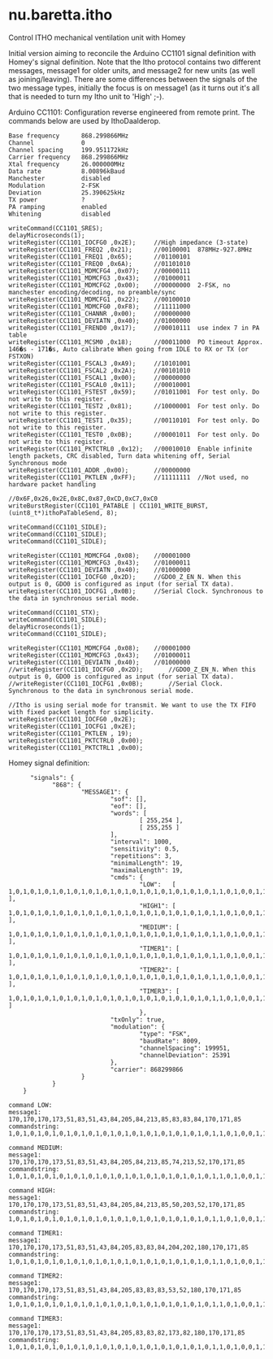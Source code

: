 # nu.baretta.itho
Control ITHO mechanical ventilation unit with Homey

Initial version aiming to reconcile the Arduino CC1101 signal definition with Homey's signal definition. Note that the Itho protocol contains two different messages, message1 for older units, and message2 for new units (as well as joining/leaving). There are some differences between the signals of the two message types, initially the focus is on message1 (as it turns out it's all that is needed to turn my Itho unit to 'High' ;-).

Arduino CC1101:
	Configuration reverse engineered from remote print. The commands below are used by IthoDaalderop.
		
	Base frequency		868.299866MHz
	Channel				0
	Channel spacing		199.951172kHz
	Carrier frequency	868.299866MHz
	Xtal frequency		26.000000MHz
	Data rate			8.00896kBaud
	Manchester			disabled
	Modulation			2-FSK
	Deviation			25.390625kHz
	TX power			?
	PA ramping			enabled
	Whitening			disabled
	
	writeCommand(CC1101_SRES);
	delayMicroseconds(1);
	writeRegister(CC1101_IOCFG0 ,0x2E);		//High impedance (3-state)
	writeRegister(CC1101_FREQ2 ,0x21);		//00100001	878MHz-927.8MHz
	writeRegister(CC1101_FREQ1 ,0x65);		//01100101
	writeRegister(CC1101_FREQ0 ,0x6A);		//01101010
	writeRegister(CC1101_MDMCFG4 ,0x07);	//00000111
	writeRegister(CC1101_MDMCFG3 ,0x43);	//01000011
	writeRegister(CC1101_MDMCFG2 ,0x00);	//00000000	2-FSK, no manchester encoding/decoding, no preamble/sync
	writeRegister(CC1101_MDMCFG1 ,0x22);	//00100010
	writeRegister(CC1101_MDMCFG0 ,0xF8);	//11111000
	writeRegister(CC1101_CHANNR ,0x00);		//00000000
	writeRegister(CC1101_DEVIATN ,0x40);	//01000000
	writeRegister(CC1101_FREND0 ,0x17);		//00010111	use index 7 in PA table
	writeRegister(CC1101_MCSM0 ,0x18);		//00011000	PO timeout Approx. 146�s - 171�s, Auto calibrate When going from IDLE to RX or TX (or FSTXON)
	writeRegister(CC1101_FSCAL3 ,0xA9);		//10101001
	writeRegister(CC1101_FSCAL2 ,0x2A);		//00101010
	writeRegister(CC1101_FSCAL1 ,0x00);		//00000000
	writeRegister(CC1101_FSCAL0 ,0x11);		//00010001
	writeRegister(CC1101_FSTEST ,0x59);		//01011001	For test only. Do not write to this register.
	writeRegister(CC1101_TEST2 ,0x81);		//10000001	For test only. Do not write to this register.
	writeRegister(CC1101_TEST1 ,0x35);		//00110101	For test only. Do not write to this register.
	writeRegister(CC1101_TEST0 ,0x0B);		//00001011	For test only. Do not write to this register.
	writeRegister(CC1101_PKTCTRL0 ,0x12);	//00010010	Enable infinite length packets, CRC disabled, Turn data whitening off, Serial Synchronous mode
	writeRegister(CC1101_ADDR ,0x00);		//00000000
	writeRegister(CC1101_PKTLEN ,0xFF);		//11111111	//Not used, no hardware packet handling

	//0x6F,0x26,0x2E,0x8C,0x87,0xCD,0xC7,0xC0
	writeBurstRegister(CC1101_PATABLE | CC1101_WRITE_BURST, (uint8_t*)ithoPaTableSend, 8);

	writeCommand(CC1101_SIDLE);
	writeCommand(CC1101_SIDLE);
	writeCommand(CC1101_SIDLE);

	writeRegister(CC1101_MDMCFG4 ,0x08);	//00001000
	writeRegister(CC1101_MDMCFG3 ,0x43);	//01000011
	writeRegister(CC1101_DEVIATN ,0x40);	//01000000
	writeRegister(CC1101_IOCFG0 ,0x2D);		//GDO0_Z_EN_N. When this output is 0, GDO0 is configured as input (for serial TX data).
	writeRegister(CC1101_IOCFG1 ,0x0B);		//Serial Clock. Synchronous to the data in synchronous serial mode.
	
	writeCommand(CC1101_STX);
	writeCommand(CC1101_SIDLE);
	delayMicroseconds(1);
	writeCommand(CC1101_SIDLE);

	writeRegister(CC1101_MDMCFG4 ,0x08);	//00001000
	writeRegister(CC1101_MDMCFG3 ,0x43);	//01000011
	writeRegister(CC1101_DEVIATN ,0x40);	//01000000
	//writeRegister(CC1101_IOCFG0 ,0x2D);		//GDO0_Z_EN_N. When this output is 0, GDO0 is configured as input (for serial TX data).
	//writeRegister(CC1101_IOCFG1 ,0x0B);		//Serial Clock. Synchronous to the data in synchronous serial mode.
	
	//Itho is using serial mode for transmit. We want to use the TX FIFO with fixed packet length for simplicity.
	writeRegister(CC1101_IOCFG0 ,0x2E);
	writeRegister(CC1101_IOCFG1 ,0x2E);	
	writeRegister(CC1101_PKTLEN , 19);
	writeRegister(CC1101_PKTCTRL0 ,0x00);
	writeRegister(CC1101_PKTCTRL1 ,0x00);	 
 
  Homey signal definition:
  
          "signals": {
                "868": {
                        "MESSAGE1": {
                                "sof": [],
                                "eof": [],
                                "words": [
                                        [ 255,254 ],
                                        [ 255,255 ]
                                ],
                                "interval": 1000,
                                "sensitivity": 0.5,
                                "repetitions": 3,
                                "minimalLength": 19,
                                "maximalLength": 19,
                                "cmds": {
                                        "LOW":   [ 1,0,1,0,1,0,1,0,1,0,1,0,1,0,1,0,1,0,1,0,1,0,1,0,1,0,1,0,1,1,0,1,0,0,1,1,0,0,1,1,0,1,0,1,0,0,1,1,0,0,1,1,0,0,1,1,0,0,1,0,1,0,1,1,0,1,0,1,0,1,0,0,1,1,0,0,1,1,0,1,0,1,0,1,0,1,0,0,1,1,0,1,0,1,0,1,0,1,0,1,0,1,0,1,0,1,0,1,0,0,1,1,0,1,0,1,0,0,1,1,0,1,0,1,0,1,0,0,1,0,1,0,1,0,1,0,1,0,1,0,1,0,1,1,0,1,0,1,0,1,0,1 ],
                                        "HIGH1": [ 1,0,1,0,1,0,1,0,1,0,1,0,1,0,1,0,1,0,1,0,1,0,1,0,1,0,1,0,1,1,0,1,0,0,1,1,0,0,1,1,0,1,0,1,0,0,1,1,0,0,1,1,0,0,1,1,0,0,1,0,1,0,1,1,0,1,0,1,0,1,0,0,1,1,0,0,1,1,0,1,0,1,0,1,0,1,0,0,1,1,0,1,0,1,0,1,0,1,0,1,0,1,0,1,0,0,1,1,0,0,1,0,1,1,0,0,1,0,1,1,0,0,1,1,0,1,0,0,1,0,1,0,1,0,1,0,1,0,1,0,1,0,1,1,0,1,0,1,0,1,0,1 ],
                                        "MEDIUM": [ 1,0,1,0,1,0,1,0,1,0,1,0,1,0,1,0,1,0,1,0,1,0,1,0,1,0,1,0,1,1,0,1,0,0,1,1,0,0,1,1,0,1,0,1,0,0,1,1,0,0,1,1,0,0,1,1,0,0,1,0,1,0,1,1,0,1,0,1,0,1,0,0,1,1,0,0,1,1,0,1,0,1,0,1,0,1,0,0,1,1,0,1,0,1,0,1,0,1,0,1,0,1,0,1,0,1,0,0,1,0,1,0,1,1,0,1,0,1,0,1,0,0,1,1,0,1,0,0,1,0,1,0,1,0,1,0,1,0,1,0,1,0,1,1,0,1,0,1,0,1,0,1 ],
                                        "TIMER1": [ 1,0,1,0,1,0,1,0,1,0,1,0,1,0,1,0,1,0,1,0,1,0,1,0,1,0,1,0,1,1,0,1,0,0,1,1,0,0,1,1,0,1,0,1,0,0,1,1,0,0,1,1,0,0,1,1,0,0,1,0,1,0,1,1,0,1,0,1,0,1,0,0,1,1,0,0,1,1,0,1,0,1,0,1,0,0,1,1,0,1,0,1,0,0,1,1,0,1,0,1,0,1,0,0,1,1,0,0,1,1,0,0,1,1,0,0,1,0,1,0,1,0,1,1,0,1,0,0,1,0,1,0,1,0,1,0,1,0,1,0,1,0,1,1,0,1,0,1,0,1,0,1 ],
                                        "TIMER2": [ 1,0,1,0,1,0,1,0,1,0,1,0,1,0,1,0,1,0,1,0,1,0,1,0,1,0,1,0,1,1,0,1,0,0,1,1,0,0,1,1,0,1,0,1,0,0,1,1,0,0,1,1,0,0,1,1,0,0,1,0,1,0,1,1,0,1,0,1,0,1,0,0,1,1,0,0,1,1,0,1,0,1,0,1,0,0,1,1,0,1,0,1,0,0,1,1,0,1,0,1,0,0,1,1,0,0,1,1,0,1,0,1,0,0,1,1,0,1,0,0,1,0,1,1,0,1,0,0,1,0,1,0,1,0,1,0,1,0,1,0,1,0,1,1,0,1,0,1,0,1,0,1 ],
                                        "TIMER3": [ 1,0,1,0,1,0,1,0,1,0,1,0,1,0,1,0,1,0,1,0,1,0,1,0,1,0,1,0,1,1,0,1,0,0,1,1,0,0,1,1,0,1,0,1,0,0,1,1,0,0,1,1,0,0,1,1,0,0,1,0,1,0,1,1,0,1,0,1,0,1,0,0,1,1,0,0,1,1,0,1,0,1,0,1,0,0,1,1,0,1,0,1,0,0,1,1,0,1,0,1,0,0,1,0,1,0,1,0,1,1,0,1,0,1,0,1,0,0,1,0,1,0,1,1,0,1,0,0,1,0,1,0,1,0,1,0,1,0,1,0,1,0,1,1,0,1,0,1,0,1,0,1 ]
                                        },
                                "txOnly": true,
                                "modulation": {
                                        "type": "FSK",
                                        "baudRate": 8009,
                                        "channelSpacing": 199951,
                                        "channelDeviation": 25391
                                },
                                "carrier": 868299866
                        }
                }
        }

```
command LOW:
message1: 170,170,170,173,51,83,51,43,84,205,84,213,85,83,83,84,170,171,85
commandstring:
1,0,1,0,1,0,1,0,1,0,1,0,1,0,1,0,1,0,1,0,1,0,1,0,1,0,1,0,1,1,0,1,0,0,1,1,0,0,1,1,0,1,0,1,0,0,1,1,0,0,1,1,0,0,1,1,0,0,1,0,1,0,1,1,0,1,0,1,0,1,0,0,1,1,0,0,1,1,0,1,0,1,0,1,0,1,0,0,1,1,0,1,0,1,0,1,0,1,0,1,0,1,0,1,0,1,0,1,0,0,1,1,0,1,0,1,0,0,1,1,0,1,0,1,0,1,0,0,1,0,1,0,1,0,1,0,1,0,1,0,1,0,1,1,0,1,0,1,0,1,0,1

command MEDIUM:
message1: 170,170,170,173,51,83,51,43,84,205,84,213,85,74,213,52,170,171,85
commandstring: 1,0,1,0,1,0,1,0,1,0,1,0,1,0,1,0,1,0,1,0,1,0,1,0,1,0,1,0,1,1,0,1,0,0,1,1,0,0,1,1,0,1,0,1,0,0,1,1,0,0,1,1,0,0,1,1,0,0,1,0,1,0,1,1,0,1,0,1,0,1,0,0,1,1,0,0,1,1,0,1,0,1,0,1,0,1,0,0,1,1,0,1,0,1,0,1,0,1,0,1,0,1,0,1,0,1,0,0,1,0,1,0,1,1,0,1,0,1,0,1,0,0,1,1,0,1,0,0,1,0,1,0,1,0,1,0,1,0,1,0,1,0,1,1,0,1,0,1,0,1,0,1

command HIGH:
message1: 170,170,170,173,51,83,51,43,84,205,84,213,85,50,203,52,170,171,85
commandstring: 1,0,1,0,1,0,1,0,1,0,1,0,1,0,1,0,1,0,1,0,1,0,1,0,1,0,1,0,1,1,0,1,0,0,1,1,0,0,1,1,0,1,0,1,0,0,1,1,0,0,1,1,0,0,1,1,0,0,1,0,1,0,1,1,0,1,0,1,0,1,0,0,1,1,0,0,1,1,0,1,0,1,0,1,0,1,0,0,1,1,0,1,0,1,0,1,0,1,0,1,0,1,0,1,0,0,1,1,0,0,1,0,1,1,0,0,1,0,1,1,0,0,1,1,0,1,0,0,1,0,1,0,1,0,1,0,1,0,1,0,1,0,1,1,0,1,0,1,0,1,0,1

command TIMER1:
message1: 170,170,170,173,51,83,51,43,84,205,83,83,84,204,202,180,170,171,85
commandstring: 1,0,1,0,1,0,1,0,1,0,1,0,1,0,1,0,1,0,1,0,1,0,1,0,1,0,1,0,1,1,0,1,0,0,1,1,0,0,1,1,0,1,0,1,0,0,1,1,0,0,1,1,0,0,1,1,0,0,1,0,1,0,1,1,0,1,0,1,0,1,0,0,1,1,0,0,1,1,0,1,0,1,0,1,0,0,1,1,0,1,0,1,0,0,1,1,0,1,0,1,0,1,0,0,1,1,0,0,1,1,0,0,1,1,0,0,1,0,1,0,1,0,1,1,0,1,0,0,1,0,1,0,1,0,1,0,1,0,1,0,1,0,1,1,0,1,0,1,0,1,0,1

command TIMER2:
message1: 170,170,170,173,51,83,51,43,84,205,83,83,83,53,52,180,170,171,85
commandstring: 1,0,1,0,1,0,1,0,1,0,1,0,1,0,1,0,1,0,1,0,1,0,1,0,1,0,1,0,1,1,0,1,0,0,1,1,0,0,1,1,0,1,0,1,0,0,1,1,0,0,1,1,0,0,1,1,0,0,1,0,1,0,1,1,0,1,0,1,0,1,0,0,1,1,0,0,1,1,0,1,0,1,0,1,0,0,1,1,0,1,0,1,0,0,1,1,0,1,0,1,0,0,1,1,0,0,1,1,0,1,0,1,0,0,1,1,0,1,0,0,1,0,1,1,0,1,0,0,1,0,1,0,1,0,1,0,1,0,1,0,1,0,1,1,0,1,0,1,0,1,0,1

command TIMER3:
message1: 170,170,170,173,51,83,51,43,84,205,83,83,82,173,82,180,170,171,85
commandstring: 1,0,1,0,1,0,1,0,1,0,1,0,1,0,1,0,1,0,1,0,1,0,1,0,1,0,1,0,1,1,0,1,0,0,1,1,0,0,1,1,0,1,0,1,0,0,1,1,0,0,1,1,0,0,1,1,0,0,1,0,1,0,1,1,0,1,0,1,0,1,0,0,1,1,0,0,1,1,0,1,0,1,0,1,0,0,1,1,0,1,0,1,0,0,1,1,0,1,0,1,0,0,1,0,1,0,1,0,1,1,0,1,0,1,0,1,0,0,1,0,1,0,1,1,0,1,0,0,1,0,1,0,1,0,1,0,1,0,1,0,1,0,1,1,0,1,0,1,0,1,0,1
```
